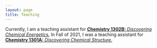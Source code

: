 ```yaml
---
layout: page
title: Teaching
---
```



Currently, I am a teaching assistant for [**Chemistry 1302B:** *Discovering Chemical Energetics.*](https://www.uwo.ca/chem/undergraduate/current_students/course_information/index.html) In Fall of 2021, I was a teaching assistant for [**Chemistry 1301A:** *Discovering Chemical Structure.*](https://www.uwo.ca/chem/undergraduate/current_students/course_information/index.html)
